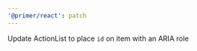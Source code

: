 ```yaml
---
'@primer/react': patch
---
```


Update ActionList to place `id` on item with an ARIA role

<!-- Changed components: ActionList -->
